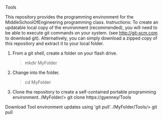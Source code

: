 Tools

This repository provides the programming environment for the MiddleSchoolOfEngineering programming class.
Instructions:
   To create an updatable local copy of the environment (recommended), you will need to be able to execute git commands on your system.  (see http://git-scm.com to download git).  Alternatively, you can simply download a zipped copy of this repository and extract it to your local folder. 
   1.  From a git shell, create a folder on your flash drive.  
        > mkdir MyFolder
   2.  Change into the folder.
        > cd MyFolder
   3.  Clone the repository to create a self-contained portable programming environment.
        /MyFolder/>  git clone https://gyenney/Tools


   Download Tool environment updates using 'git pull'.
        /MyFolder/Tools/>  git pull
